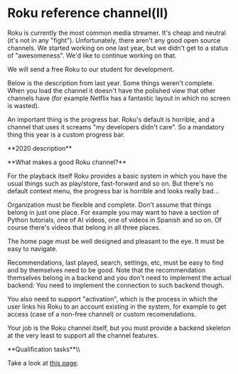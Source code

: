 # Roku reference channel(II)

Roku is currently the most common media streamer. It\'s cheap and
neutral (it\'s not in any "fight"). Unfortunately, there aren\'t any
good open source channels. We started working on one last year, but we
didn\'t get to a status of \"awesomeness\". We\'d like to continue
working on that.

We will send a free Roku to our student for development.

Below is the description from last year. Some things weren\'t complete.
When you load the channel it doesn\'t have the polished view that other
channels have (for example Netflix has a fantastic layout in which no
screen is wasted).

An important thing is the progress bar. Roku\'s default is horrible, and
a channel that uses it screams \"my developers didn\'t care\". So a
mandatory thing this year is a custom progress bar.

 **2020 description\*\*

<!-- -->

 **What makes a good Roku channel?\*\*

For the playback itself Roku provides a basic system in which you have
the usual things such as play/store, fast-forward and so on. But
there\'s no default context menu, the progress bar is horrible and looks
really bad\...

Organization must be flexible and complete. Don\'t assume that things
belong in just one place. For example you may want to have a section of
Python tutorials, one of AI videos, one of videos in Spanish and so on.
Of course there\'s videos that belong in all three places.

The home page must be well designed and pleasant to the eye. It must be
easy to navigate.

Recommendations, last played, search, settings, etc, must be easy to
find and by themselves need to be good. Note that the recommendation
themselves belong in a backend and you don\'t need to implement the
actual backend: You need to implement the connection to such backend
though.

You also need to support \"activation\", which is the process in which
the user links his Roku to an account existing in the system, for
example to get access (case of a non-free channel) or custom
recomendations.

Your job is the Roku channel itself, but you must provide a backend
skeleton at the very least to support all the channel features.

 **Qualification tasks\*\*\\\\

Take a look at [this
page](https://ccextractor.org/public/gsoc/takehome).

